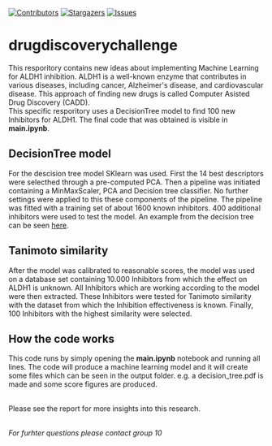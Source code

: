 [![Contributors][contributors-shield]][contributors-url]
[![Stargazers][stars-shield]][stars-url]
[![Issues][issues-shield]][issues-url]

# drugdiscoverychallenge
This resporitory contains new ideas about implementing Machine Learning for ALDH1 inhibition. ALDH1 is a well-known enzyme that contributes in various diseases, including cancer, Alzheimer's disease, and cardiovascular disease. This approach of finding new drugs is called Computer Asisted Drug Discovery (CADD). <br>
This specific resporitory uses a DecisionTree model to find 100 new Inhibitors for ALDH1. The final code that was obtained is visible in <b>main.ipynb</b>.

## DecisionTree model 
For the descision tree model SKlearn was used. First the 14 best descriptors were selecthed through a pre-computed PCA. Then a pipeline was initiated containing a MinMaxScaler, PCA and Decision tree classifier. No further settings were applied to this these components of the pipeline. The pipeline was fitted with a training set of about 1600 known inhibitors. 400 additional inhibitors were used to test the model. An example from the decision tree can be seen [here](output/descision_tree.pdf). 


## Tanimoto similarity
After the model was calibrated to reasonable scores, the model was used on a database set containing 10.000 Inhibitors from which the effect on ALDH1 is unknown. All Inhibitors which are working according to the model were then extracted. These Inhibitors were tested for Tanimoto similarity with the dataset from which the Inhibition effectiveness is known. Finally, 100 Inhibitors with the highest similarity were selected. <br>

## How the code works
This code runs by simply opening the <b>main.ipynb</b> notebook and running all lines. The code will produce a machine learning model and it will create some files which can be seen in the output folder. e.g. a decision_tree.pdf is made and some score figures are produced. 

<br>
Please see the report for more insights into this research. 

<br><i>For furhter questions please contact group 10</i>

[contributors-shield]: https://img.shields.io/github/contributors/Undefined1234/drugdiscoverychallenge.svg?style=for-the-badge
[contributors-url]: https://github.com/Undefined1234/drugdiscoverychallenge/contributors
[stars-shield]: https://img.shields.io/github/stars/Undefined1234/drugdiscoverychallenge.svg?style=for-the-badge
[stars-url]: https://github.com/Undefined1234/drugdiscoverychallenge/stargazers
[issues-shield]: https://img.shields.io/github/issues/Undefined1234/drugdiscoverychallenge.svg?style=for-the-badge
[issues-url]: https://github.com/Undefined1234/drugdiscoverychallenge/issues